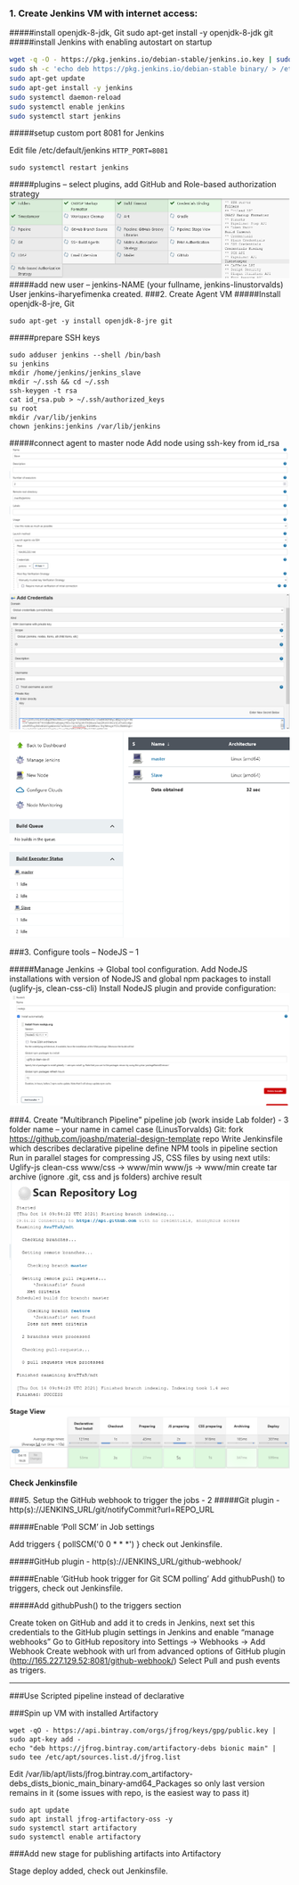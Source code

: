 ### 1. Create Jenkins VM with internet access:
#####install openjdk-8-jdk, Git
	sudo apt-get install -y openjdk-8-jdk git
#####install Jenkins with enabling autostart on startup
````sh
wget -q -O - https://pkg.jenkins.io/debian-stable/jenkins.io.key | sudo apt-key add - 
sudo sh -c 'echo deb https://pkg.jenkins.io/debian-stable binary/ > /etc/apt/sources.list.d/jenkins.list'
sudo apt-get update
sudo apt-get install -y jenkins 
sudo systemctl daemon-reload
sudo systemctl enable jenkins
sudo systemctl start jenkins
````
#####setup custom port 8081 for Jenkins 

Edit file /etc/default/jenkins `HTTP_PORT=8081`

	sudo systemctl restart jenkins

#####plugins – select plugins, add GitHub and Role-based authorization strategy
![](1_plugins_install.png)
#####add new user – jenkins-NAME (your fullname, jenkins-linustorvalds)
User jenkins-iharyefimenka created.
###2. Create Agent VM
#####Install openjdk-8-jre, Git 

	sudo apt-get -y install openjdk-8-jre git 

#####prepare SSH keys
```
sudo adduser jenkins --shell /bin/bash
su jenkins
mkdir /home/jenkins/jenkins_slave
mkdir ~/.ssh && cd ~/.ssh
ssh-keygen -t rsa
cat id_rsa.pub > ~/.ssh/authorized_keys
su root
mkdir /var/lib/jenkins
chown jenkins:jenkins /var/lib/jenkins
```
#####connect agent to master node
Add node using ssh-key from id_rsa 
![](4_add_node_conf.png)
![](3_add_node_cred.png)
![](5_add_node_final.png)

###3. Configure tools – NodeJS – 1 

#####Manage Jenkins -> Global tool configuration. Add NodeJS installations with version of NodeJS and global npm packages to install (uglify-js, clean-css-cli)
Install NodeJS plugin and provide configuration:
![](6_nodejs.png)

###4. Create “Multibranch Pipeline” pipeline job (work inside Lab folder) - 3
folder name – your name in camel case (LinusTorvalds)
Git: fork https://github.com/joashp/material-design-template repo
Write Jenkinsfile which describes declarative pipeline
define NPM tools in pipeline section
Run in parallel stages for compressing JS, CSS files by using next utils:
Uglify-js
clean-css
www/css -> www/min
www/js -> www/min
create tar archive (ignore .git, css and js folders)
archive result
![](7_add_mda_project.png)
![](7_build_log.png)

**Check Jenkinsfile**

###5. Setup the GitHub webhook to trigger the jobs - 2
#####Git plugin - http(s)://JENKINS_URL/git/notifyCommit?url=REPO_URL

#####Enable ‘Poll SCM’ in Job settings

Add triggers { pollSCM('0 0 * * *') } check out Jenkinsfile.

#####GitHub plugin - http(s)://JENKINS_URL/github-webhook/

#####Enable ‘GitHub hook trigger for Git SCM polling’
Add githubPush() to triggers, check out Jenkinsfile.

#####Add githubPush() to the triggers section

Create token on GitHub and add it to creds in Jenkins, next set this credentials to the GitHub plugin settings in Jenkins and enable “manage webhooks” 
Go to GitHub repository into Settings -> Webhooks -> Add Webhook 
Create webhook with url from advanced options of GitHub plugin (http://165.227.129.52:8081/github-webhook/) 
Select Pull and push events as trigers. 

------------

###Use Scripted pipeline instead of declarative

###Spin up VM with installed Artifactory
```
wget -qO - https://api.bintray.com/orgs/jfrog/keys/gpg/public.key | sudo apt-key add - 
echo "deb https://jfrog.bintray.com/artifactory-debs bionic main" | sudo tee /etc/apt/sources.list.d/jfrog.list 
```
Edit /var/lib/apt/lists/jfrog.bintray.com_artifactory-debs_dists_bionic_main_binary-amd64_Packages so only last version remains in it (some issues with repo, is the easiest way to pass it) 
```
sudo apt update
sudo apt install jfrog-artifactory-oss -y
sudo systemctl start artifactory
sudo systemctl enable artifactory
```
###Add new stage for publishing artifacts into Artifactory

Stage deploy added, check out Jenkinsfile.
